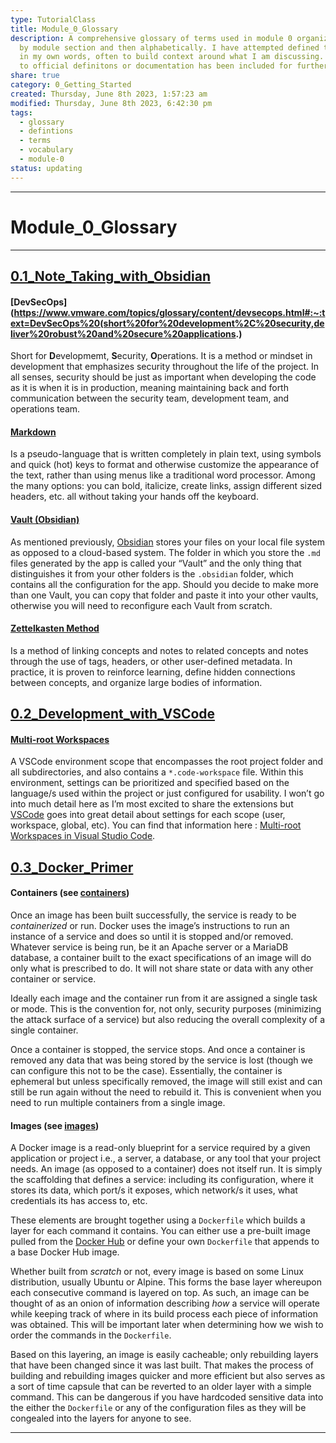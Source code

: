 ```yaml
---  
type: TutorialClass  
title: Module_0_Glossary  
description: A comprehensive glossary of terms used in module 0 organized first  
  by module section and then alphabetically. I have attempted defined the terms  
  in my own words, often to build context around what I am discussing. So, links  
  to official definitons or documentation has been included for further reading.  
share: true  
category: 0_Getting_Started  
created: Thursday, June 8th 2023, 1:57:23 am  
modified: Thursday, June 8th 2023, 6:42:30 pm  
tags:  
  - glossary  
  - defintions  
  - terms  
  - vocabulary  
  - module-0  
status: updating  
---  
```

  
  
---  
  
# Module_0_Glossary  
  
---  
  
## [0.1_Note_Taking_with_Obsidian](./0.1_Note_Taking_with_Obsidian.md#)  
  
#### [DevSecOps](https://www.vmware.com/topics/glossary/content/devsecops.html#:~:text=DevSecOps%20(short%20for%20development%2C%20security,deliver%20robust%20and%20secure%20applications.)  
  
Short for **D**evelopmemt, **S**ecurity, **O**perations. It is a method or mindset in development that emphasizes security throughout the life of the project. In all senses, security should be just as important when developing the code as it is when it is in production, meaning maintaining back and forth communication between the security team, development team, and operations team.  
  
#### [Markdown](https://www.markdownguide.org/getting-started/)  
  
Is a pseudo-language that is written completely in plain text, using symbols and quick (hot) keys to format and otherwise customize the appearance of the text, rather than using menus like a traditional word processor. Among the many options: you can bold, italicize, create links, assign different sized headers, etc. all without taking your hands off the keyboard.  
  
#### [Vault (Obsidian)](https://help.obsidian.md/Getting+started/Create+a+vault)  
  
As mentioned previously, [Obsidian](https://obsidian.md/) stores your files on your local file system as opposed to a cloud-based system. The folder in which you store the `.md` files generated by the app is called your “Vault” and the only thing that distinguishes it from your other folders is the `.obsidian` folder, which contains all the configuration for the app. Should you decide to make more than one Vault, you can copy that folder and paste it into your other vaults, otherwise you will need to reconfigure each Vault from scratch.  
  
#### [Zettelkasten Method](https://zettelkasten.de/posts/overview/)  
  
Is a method of linking concepts and notes to related concepts and notes through the use of tags, headers, or other user-defined metadata. In practice, it is proven to reinforce learning, define hidden connections between concepts, and organize large bodies of information.  
  
## [0.2_Development_with_VSCode](./0.2_Development_with_VSCode.md#)  
  
#### [Multi-root Workspaces](https://code.visualstudio.com/docs/editor/multi-root-workspaces)  
  
A VSCode environment scope that encompasses the root project folder and all subdirectories, and also contains a `*.code-workspace` file. Within this environment, settings can be prioritized and specified based on the language/s used within the project or just configured for usability. I won’t go into much detail here as I’m most excited to share the extensions but [VSCode](https://code.visualstudio.com/) goes into great detail about settings for each scope (user, workspace, global, etc). You can find that information here : [Multi-root Workspaces in Visual Studio Code](https://code.visualstudio.com/docs/editor/multi-root-workspaces).  
  
## [0.3_Docker_Primer](./0.3_Docker_Primer.md#)  
  
#### Containers (see [containers](https://docs.docker.com/glossary/))  
  
Once an image has been built successfully, the service is ready to be *containerized* or run. Docker uses the image’s instructions to run an instance of a service and does so until it is stopped and/or removed. Whatever service is being run, be it an Apache server or a MariaDB database, a container built to the exact specifications of an image will do only what is prescribed to do. It will not share state or data with any other container or service.  
  
Ideally each image and the container run from it are assigned a single task or mode. This is the convention for, not only, security purposes (minimizing the attack surface of a service) but also reducing the overall complexity of a single container.  
  
Once a container is stopped, the service stops. And once a container is removed any data that was being stored by the service is lost (though we can configure this not to be the case). Essentially, the container is ephemeral but unless specifically removed, the image will still exist and can still be run again without the need to rebuild it. This is convenient when you need to run multiple containers from a single image.  
  
#### Images (see [images](https://docs.docker.com/glossary/))  
  
A Docker image is a read-only blueprint for a service required by a given application or project i.e., a server, a database, or any tool that your project needs. An image (as opposed to a container) does not itself run. It is simply the scaffolding that defines a service: including its configuration, where it stores its data, which port/s it exposes, which network/s it uses, what credentials its has access to, etc.  
  
These elements are brought together using a `Dockerfile` which builds a layer for each command it contains. You can either use a pre-built image pulled from the [Docker Hub](https://hub.docker.com/) or define your own `Dockerfile` that appends to a base Docker Hub image.  
  
Whether built from *scratch* or not, every image is based on some Linux distribution, usually Ubuntu or Alpine. This forms the base layer whereupon each consecutive command is layered on top. As such, an image can be thought of as an onion of information describing *how* a service will operate while keeping track of where in its build process each piece of information was obtained. This will be important later when determining how we wish to order the commands in the `Dockerfile`.  
  
Based on this layering, an image is easily cacheable; only rebuilding layers that have been changed since it was last built. That makes the process of building and rebuilding images quicker and more efficient but also serves as a sort of time capsule that can be reverted to an older layer with a simple command. This can be dangerous if you have hardcoded sensitive data into the either the `Dockerfile` or any of the configuration files as they will be congealed into the layers for anyone to see.  
  
---  
